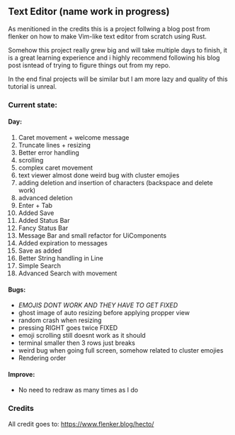 
## Text Editor (name work in progress)

As menitioned in the credits this is a project follwing a blog post from flenker on how to make Vim-like text editor from scratch using Rust.

Somehow this project really grew big and will take multiple days to finish, it is a great learning experience and i highly recommend following his blog post isntead of trying to figure things out from my repo.

In the end final projects will be similar but I am more lazy and quality of this tutorial is unreal.

### Current state: 

#### Day:
1. Caret movement + welcome message
2. Truncate lines + resizing
2. Better error handling
3. scrolling
3. complex caret movement
4. text viewer almost done weird bug with cluster emojies
5. adding deletion and insertion of characters (backspace and delete work)
5. advanced deletion
6. Enter + Tab
6. Added Save
6. Added Status Bar
7. Fancy Status Bar
7. Message Bar and small refactor for UiComponents
7. Added expiration to messages
8. Save as added
8. Better String handling in Line
9. Simple Search
10. Advanced Search with movement

#### Bugs: 
- *EMOJIS DONT WORK AND THEY HAVE TO GET FIXED*
- ghost image of auto resizing before applying propper view
- random crash when resizing
- pressing RIGHT goes twice FIXED
- emoji scrolling still doesnt work as it should
- terminal smaller then 3 rows just breaks 
- weird bug when going full screen, somehow related to cluster emojies
- Rendering order 

#### Improve:
- No need to redraw as many times as I do

### Credits

All credit goes to: https://www.flenker.blog/hecto/
